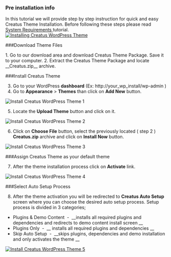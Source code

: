 <div class="thz-notification thz-notification-blue thz-align-left">
	<h3 class="thz-notification-title">Pre installation info</h3>
	<div>In this tutorial we will provide step by step instruction for quick and easy Creatus Theme Installation. Before following these steps please read
	<a href="https://themezly.com/docs/system-requirements/">
	  System Requirements
	</a>
	tutorial.
	</div>
</div>

<div class="thz-doc-image max">
<a class="thz-lightbox mfp-iframe" href="https://www.youtube.com/watch?v=gsEhhiTTMt8" data-mfp-title="Installing Creatus WordPress Theme" data-modal-size="large">
	<img src="../../docs-media/splash-installing-creatus-wordpress-theme.jpg" alt="Installing Creatus WordPress Theme" />
</a>
</div>

###Download Theme Files
<div class="thz-docs-continue-list" markdown="1">
1. Go to our download area and download Creatus Theme Package. Save it to your computer.
2. Extract the Creatus Theme Package and locate __Creatus.zip__ archive.

###Install Creatus Theme

3. Go to your WordPress __dashboard__ (Ex: http://your_wp_install/wp-admin )
4. Go to  __Appearance__ > __Themes__  than click on __Add New__ button.


<div class="thz-doc-image">
	<img src="../../docs-media/install-theme-1.jpg" alt="Install Creatus WordPress Theme 1" />
</div>

5. Locate the __Upload Theme__ button and click on it. 

<div class="thz-doc-image">
	<img src="../../docs-media/install-theme-2.jpg" alt="Install Creatus WordPress Theme 2" />
</div>

6. Click on __Choose File__ button, select the previously located ( step 2 )  __Creatus.zip__ archive and click on __Install Now__ button. 

<div class="thz-doc-image">
	<img src="../../docs-media/install-theme-3.jpg" alt="Install Creatus WordPress Theme 3" />
</div>


###Assign Creatus Theme as your default theme

7. After the theme installation process click on __Activate__ link.

<div class="thz-doc-image">
	<img src="../../docs-media/install-theme-4.jpg" alt="Install Creatus WordPress Theme 4" />
</div>

###Select Auto Setup Process

8. After the theme activation you will be redirected to __Creatus Auto Setup__ screen where you can choose the desired auto setup process. Setup process is divided in 3 categories; 

- Plugins & Demo Content &nbsp;-&nbsp;  __installs all required plugins and dependencies and redirects to demo content install screen __
- Plugins Only  &nbsp;-&nbsp; __ installs all required plugins and dependencies __
- Skip Auto Setup  &nbsp;-&nbsp; __skips plugins, dependencies and demo installation and only activates the theme __
  
<div class="thz-doc-image max">
	<a class="thz-lightbox mfp-image" href="../../docs-media/install-theme-5.jpg" data-mfp-title="Creatus WordPress Theme Auto Setup" data-modal-size="large">
		<img src="../../docs-media/install-theme-5.jpg" alt="Install Creatus WordPress Theme 5" />
	</a>
</div>

</div>